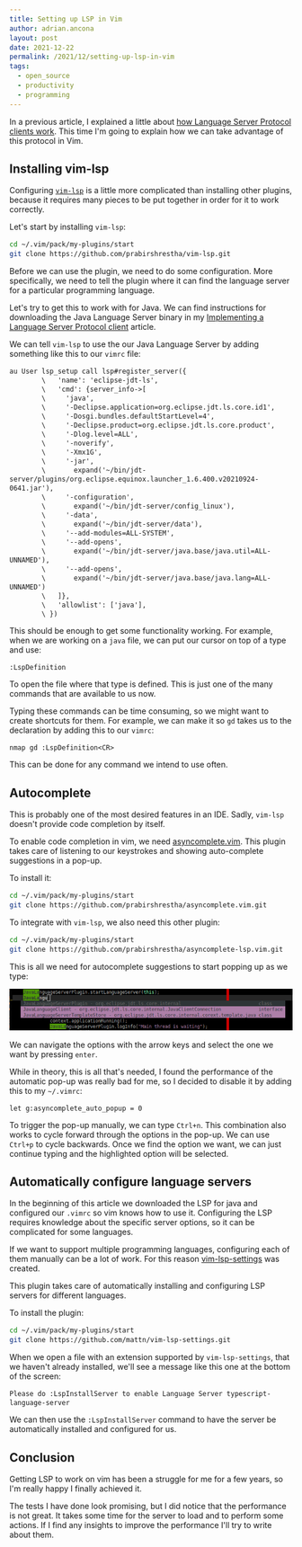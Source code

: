 ```yaml
---
title: Setting up LSP in Vim
author: adrian.ancona
layout: post
date: 2021-12-22
permalink: /2021/12/setting-up-lsp-in-vim
tags:
  - open_source
  - productivity
  - programming
---
```


In a previous article, I explained a little about [how Language Server Protocol clients work](/2021/12/implementing-a-language-server-protocol-client). This time I'm going to explain how we can take advantage of this protocol in Vim.

## Installing vim-lsp

Configuring [`vim-lsp`](https://github.com/prabirshrestha/vim-lsp) is a little more complicated than installing other plugins, because it requires many pieces to be put together in order for it to work correctly.

Let's start by installing `vim-lsp`:

```sh
cd ~/.vim/pack/my-plugins/start
git clone https://github.com/prabirshrestha/vim-lsp.git
```

<!--more-->

Before we can use the plugin, we need to do some configuration. More specifically, we need to tell the plugin where it can find the language server for a particular programming language.

Let's try to get this to work with for Java. We can find instructions for downloading the Java Language Server binary in my [Implementing a Language Server Protocol client](/2021/12/implementing-a-language-server-protocol-client) article.

We can tell `vim-lsp` to use the our Java Language Server by adding something like this to our `vimrc` file:

```vim
au User lsp_setup call lsp#register_server({
        \   'name': 'eclipse-jdt-ls',
        \   'cmd': {server_info->[
        \     'java',
        \     '-Declipse.application=org.eclipse.jdt.ls.core.id1',
        \     '-Dosgi.bundles.defaultStartLevel=4',
        \     '-Declipse.product=org.eclipse.jdt.ls.core.product',
        \     '-Dlog.level=ALL',
        \     '-noverify',
        \     '-Xmx1G',
        \     '-jar',
        \       expand('~/bin/jdt-server/plugins/org.eclipse.equinox.launcher_1.6.400.v20210924-0641.jar'),
        \     '-configuration',
        \       expand('~/bin/jdt-server/config_linux'),
        \     '-data',
        \       expand('~/bin/jdt-server/data'),
        \     '--add-modules=ALL-SYSTEM',
        \     '--add-opens',
        \       expand('~/bin/jdt-server/java.base/java.util=ALL-UNNAMED'),
        \     '--add-opens',
        \       expand('~/bin/jdt-server/java.base/java.lang=ALL-UNNAMED')
        \   ]},
        \   'allowlist': ['java'],
        \ })
```

This should be enough to get some functionality working. For example, when we are working on a `java` file, we can put our cursor on top of a type and use:

```vim
:LspDefinition
```

To open the file where that type is defined. This is just one of the many commands that are available to us now.

Typing these commands can be time consuming, so we might want to create shortcuts for them. For example, we can make it so `gd` takes us to the declaration by adding this to our `vimrc`:

```vim
nmap gd :LspDefinition<CR>
```

This can be done for any command we intend to use often.

## Autocomplete

This is probably one of the most desired features in an IDE. Sadly, `vim-lsp` doesn't provide code completion by itself.

To enable code completion in vim, we need [asyncomplete.vim](https://github.com/prabirshrestha/asyncomplete.vim). This plugin takes care of listening to our keystrokes and showing auto-complete suggestions in a pop-up.

To install it:

```bash
cd ~/.vim/pack/my-plugins/start
git clone https://github.com/prabirshrestha/asyncomplete.vim.git
```

To integrate with `vim-lsp`, we also need this other plugin:

```bash
cd ~/.vim/pack/my-plugins/start
git clone https://github.com/prabirshrestha/asyncomplete-lsp.vim.git
```

This is all we need for autocomplete suggestions to start popping up as we type:

[<img src="/images/posts/vim-code-completion.png" alt="Vim code completion" />](/images/posts/vim-code-completion.png)

We can navigate the options with the arrow keys and select the one we want by pressing `enter`.

While in theory, this is all that's needed, I found the performance of the automatic pop-up was really bad for me, so I decided to disable it by adding this to my `~/.vimrc`:

```vim
let g:asyncomplete_auto_popup = 0
```

To trigger the pop-up manually, we can type `Ctrl+n`. This combination also works to cycle forward through the options in the pop-up. We can use `Ctrl+p` to cycle backwards. Once we find the option we want, we can just continue typing and the highlighted option will be selected.

## Automatically configure language servers

In the beginning of this article we downloaded the LSP for java and configured our `.vimrc` so vim knows how to use it. Configuring the LSP requires knowledge about the specific server options, so it can be complicated for some languages.

If we want to support multiple programming languages, configuring each of them manually can be a lot of work. For this reason [vim-lsp-settings](https://github.com/mattn/vim-lsp-settings) was created.

This plugin takes care of automatically installing and configuring LSP servers for different languages.

To install the plugin:

```bash
cd ~/.vim/pack/my-plugins/start
git clone https://github.com/mattn/vim-lsp-settings.git
```

When we open a file with an extension supported by `vim-lsp-settings`, that we haven't already installed, we'll see a message like this one at the bottom of the screen:

```vim
Please do :LspInstallServer to enable Language Server typescript-language-server
```

We can then use the `:LspInstallServer` command to have the server be automatically installed and configured for us.

## Conclusion

Getting LSP to work on vim has been a struggle for me for a few years, so I'm really happy I finally achieved it.

The tests I have done look promising, but I did notice that the performance is not great. It takes some time for the server to load and to perform some actions. If I find any insights to improve the performance I'll try to write about them.
